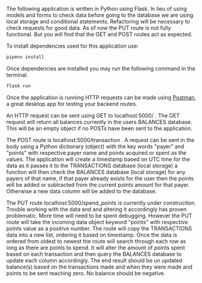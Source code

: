 The following application is written in Python using Flask. In lieu of using models and forms to check data before going to the database we are using local storage and conditional statements. Refactoring will be necessary to check requests for good data. As of now the PUT route is not fully functional. But you will find that the GET and POST routes act as expected.

To install dependencies used for this application use:
```bash
pipenv install
```
Once dependencies are installed you may run the following command in the terminal.
```bash
flask run
```
Once the application is running HTTP requests can be made using [Postman](https://www.postman.com/downloads/),  a great desktop app for testing your backend routes.

An HTTP request can be sent using GET to localhost:5000/ . The GET request will return all balances currently in the users BALANCES database. This will be an empty object if no POSTs have been sent to the application.

The POST route is localhost:5000/transaction . A request can be sent in the body using a Python dictionary (object) with the key words "payer" and "points" with respective payer name and points acquired or spent as the values. The application will create a timestamp based on UTC time for the data as it passes it to the TRANSACTIONS database (local storage) a function will then check the BALANCES database (local storage) for any payers of that name, if that payer already exists for the user then the points will be added or subtracted from the current points amount for that payer. Otherwise a new data column will be added to the database.

The PUT route localhost:5000/spend_points is currently under construction. Trouble working with the data and and altering it accordingly has proven problematic. More time will need to be spent debugging.
However the PUT route will take the incoming data object keyword "points" with respective points value as a positive number. The route will copy the TRANSACTIONS data into a new list, ordering it based on timestamp. Once the data is ordered from oldest to newest the route will search through each row as long as there are points to spend. It will alter the amount of points spent based on each transaction and then query the BALANCES database to update each column accordingly. The end result should be un updated balance(s) based on the transactions made and when they were made and points to be sent reaching zero. No balance should be negative.
